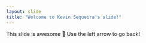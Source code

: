 ```yaml
---
layout: slide
title: "Welcome to Kevin Sequeira's slide!"
---
```

This slide is awesome :tada:
Use the left arrow to go back!
